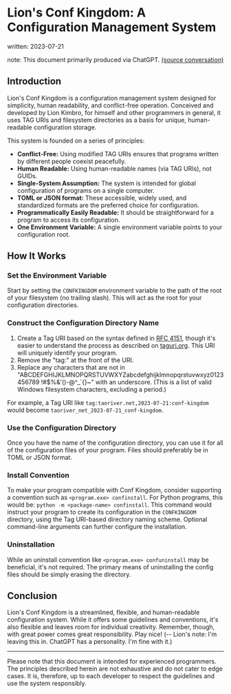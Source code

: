 # Lion's Conf Kingdom: A Configuration Management System

written: 2023-07-21

note: This document primarily produced via ChatGPT.  [(source conversation)](https://chat.openai.com/c/b8338949-aab9-4587-a57e-3b71657190e8)


## Introduction

Lion's Conf Kingdom is a configuration management system designed for simplicity, human readability, and conflict-free operation. Conceived and developed by Lion Kimbro, for himself and other programmers in general, it uses TAG URIs and filesystem directories as a basis for unique, human-readable configuration storage.

This system is founded on a series of principles:

- **Conflict-Free:** Using modified TAG URIs ensures that programs written by different people coexist peacefully.
- **Human Readable:** Using human-readable names (via TAG URIs), not GUIDs.
- **Single-System Assumption:** The system is intended for global configuration of programs on a single computer.
- **TOML or JSON format:** These accessible, widely used, and standardized formats are the preferred choice for configuration.
- **Programmatically Easily Readable:** It should be straightforward for a program to access its configuration.
- **One Environment Variable:** A single environment variable points to your configuration root.

## How It Works

### Set the Environment Variable

Start by setting the `CONFKINGDOM` environment variable to the path of the root of your filesystem (no trailing slash). This will act as the root for your configuration directories.

### Construct the Configuration Directory Name

1. Create a Tag URI based on the syntax defined in [RFC 4151](http://www.faqs.org/rfcs/rfc4151.html), though it's easier to understand the process as described on [taguri.org](http://www.taguri.org/). This URI will uniquely identify your program.
2. Remove the "tag:" at the front of the URI.
3. Replace any characters that are not in "ABCDEFGHIJKLMNOPQRSTUVWXYZabcdefghijklmnopqrstuvwxyz0123456789 !#$%&'()-@^_`{}~" with an underscore.  (This is a list of valid Windows filesystem characters, excluding a period.)

For example, a Tag URI like `tag:taoriver.net,2023-07-21:conf-kingdom` would become `taoriver_net_2023-07-21_conf-kingdom`.

### Use the Configuration Directory

Once you have the name of the configuration directory, you can use it for all of the configuration files of your program. Files should preferably be in TOML or JSON format.

### Install Convention

To make your program compatible with Conf Kingdom, consider supporting a convention such as `<program.exe> confinstall`. For Python programs, this would be: `python -m <package-name> confinstall`.  This command would instruct your program to create its configuration in the `CONFKINGDOM` directory, using the Tag URI-based directory naming scheme. Optional command-line arguments can further configure the installation.

### Uninstallation

While an uninstall convention like `<program.exe> confuninstall` may be beneficial, it's not required. The primary means of uninstalling the config files should be simply erasing the directory.

## Conclusion

Lion's Conf Kingdom is a streamlined, flexible, and human-readable configuration system. While it offers some guidelines and conventions, it's also flexible and leaves room for individual creativity. Remember, though, with great power comes great responsibility. Play nice!  (-- Lion's note: I'm leaving this in.  ChatGPT has a personality.  I'm fine with it.)

---

Please note that this document is intended for experienced programmers. The principles described herein are not exhaustive and do not cater to edge cases. It is, therefore, up to each developer to respect the guidelines and use the system responsibly.
